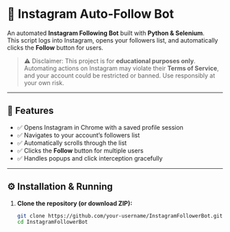 # 🤖 Instagram Auto-Follow Bot  

An automated **Instagram Following Bot** built with **Python & Selenium**.  
This script logs into Instagram, opens your followers list, and automatically clicks the **Follow** button for users.  

> ⚠️ Disclaimer: This project is for **educational purposes only**. Automating actions on Instagram may violate their **Terms of Service**, and your account could be restricted or banned. Use responsibly at your own risk.  

---

## 🚀 Features  
- ✅ Opens Instagram in Chrome with a saved profile session  
- ✅ Navigates to your account’s followers list  
- ✅ Automatically scrolls through the list  
- ✅ Clicks the **Follow** button for multiple users  
- ✅ Handles popups and click interception gracefully  

---

## ⚙️ Installation & Running  

1. **Clone the repository (or download ZIP):**
   ```bash
   git clone https://github.com/your-username/InstagramFollowerBot.git
   cd InstagramFollowerBot
